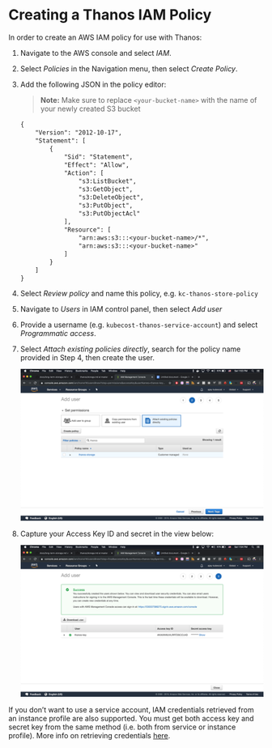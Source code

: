 Creating a Thanos IAM Policy
============================
In order to create an AWS IAM policy for use with Thanos:

1.  Navigate to the AWS console and select *IAM*.

2. Select *Policies* in the Navigation menu, then select *Create Policy*.

3. Add the following JSON in the policy editor:

    > **Note:** Make sure to replace `<your-bucket-name>` with the name of your newly created S3 bucket

    ```
    {
        "Version": "2012-10-17",
        "Statement": [
            {
                "Sid": "Statement",
                "Effect": "Allow",
                "Action": [
                    "s3:ListBucket",
                    "s3:GetObject",
                    "s3:DeleteObject",
                    "s3:PutObject",
                    "s3:PutObjectAcl"
                ],
                "Resource": [
                    "arn:aws:s3:::<your-bucket-name>/*",
                    "arn:aws:s3:::<your-bucket-name>"
                ]
            }
        ]
    }
    ```

4. Select _Review policy_ and name this policy, e.g. `kc-thanos-store-policy`

5. Navigate to _Users_ in IAM control panel, then select _Add user_

6. Provide a username (e.g. `kubecost-thanos-service-account`) and select _Programmatic access_.

7. Select _Attach existing policies directly_, search for the policy name provided in Step 4, then create the user.

    ![image](https://github.com/kubecost/docs/blob/main/images/attach-existing.png)

8. Capture your Access Key ID and secret in the view below:

    ![image](https://github.com/kubecost/docs/blob/main/images/key-created.png)

If you don’t want to use a service account, IAM credentials retrieved from an instance profile are also supported.
You must get both access key and secret key from the same method (i.e. both from service or instance profile). More info on retrieving credentials [here](https://thanos.io/tip/thanos/storage.md/).
